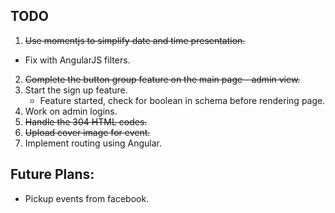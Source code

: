 ## TODO

1. ~~Use momentjs to simplify date and time presentation.~~
  - Fix with AngularJS filters.
2. ~~Complete the button group feature on the main page - admin view.~~
3. Start the sign up feature.
   - Feature started, check for boolean in schema before rendering page.
4. Work on admin logins.
5. ~~Handle the 304 HTML codes.~~
6. ~~Upload cover image for event.~~
7. Implement routing using Angular.

## Future Plans:
- Pickup events from facebook.

